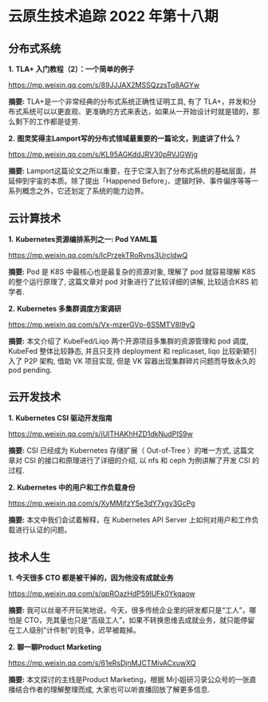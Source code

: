 # 云原生技术追踪 2022 年第十八期

## 分布式系统

**1.** **TLA+ 入门教程（2）：一个简单的例子**

https://mp.weixin.qq.com/s/89JJJAX2MSSQzzsTq8AGYw

**摘要:** TLA+是一个非常经典的分布式系统正确性证明工具, 有了 TLA+，并发和分布式系统可以以更直观、更准确的方式来表达，如果从一开始设计时就是错的，那么剩下的工作都是徒劳.

**2.** **图灵奖得主Lamport写的分布式领域最重要的一篇论文，到底讲了什么？**

https://mp.weixin.qq.com/s/KL95AGKddJRV30pRVJGWjg

**摘要:** Lamport这篇论文之所以重要，在于它深入到了分布式系统的基础层面，并延伸到宇宙的本质。除了提出「Happened Before」、逻辑时钟、事件偏序等等一系列概念之外，它还划定了系统的能力边界。

## 云计算技术

**1.** **Kubernetes资源编排系列之一: Pod YAML篇**

https://mp.weixin.qq.com/s/IcPrzekTRoRvns3UrcldwQ

**摘要:** Pod 是 K8S 中最核心也是最复杂的资源对象, 理解了 pod 就容易理解 K8S 的整个运行原理了, 这篇文章对 pod 对象进行了比较详细的讲解, 比较适合K8S 初学者.

**2.** **Kubernetes 多集群调度方案调研**

https://mp.weixin.qq.com/s/Vx-mzerGVp-6S5MTV8I9yQ

**摘要:** 本文介绍了 KubeFed/Liqo 两个开源项目多集群的资源管理和 pod 调度, KubeFed 整体比较静态, 并且只支持 deployment 和 replicaset, liqo 比较新颖引入了 P2P 架构, 借助 VK 项目实现, 但是 VK 容器出现集群碎片问题而导致永久的 pod pending.

## 云开发技术

**1.** **Kubernetes CSI 驱动开发指南**

https://mp.weixin.qq.com/s/jUlTHAKhHZD1dkNudPlS9w

**摘要:** CSI 已经成为 Kubernetes 存储扩展（ Out-of-Tree ）的唯一方式, 这篇文章对 CSI 的接口和原理进行了详细的介绍, 以 nfs 和 ceph 为例讲解了开发 CSI 的过程.

**2.** **Kubernetes 中的用户和工作负载身份**

https://mp.weixin.qq.com/s/XyMMjfzYSe3dY7xgv3GcPg

**摘要:** 本文中我们会试着解释，在 Kubernetes API Server 上如何对用户和工作负载进行认证的问题。

## 技术人生

**1.** **今天很多 CTO 都是被干掉的，因为他没有成就业务**

https://mp.weixin.qq.com/s/qpROazHdP59IUFk0Ykqaow

**摘要:** 我可以丝毫不开玩笑地说，今天，很多传统企业里的研发都只是“工人”，哪怕是 CTO，充其量也只是“高级工人”，如果不转换思维去成就业务，就只能停留在工人级别“计件制”的竞争，迟早被裁掉。

**2.** **聊一聊Product Marketing**

https://mp.weixin.qq.com/s/61eRsDjnMJCTMivACxuwXQ

**摘要:** 本文探讨的主线是Product Marketing，根据 M小姐研习录公众号的一张直播结合作者的理解整理而成, 大家也可以听直播回放了解更多信息.
